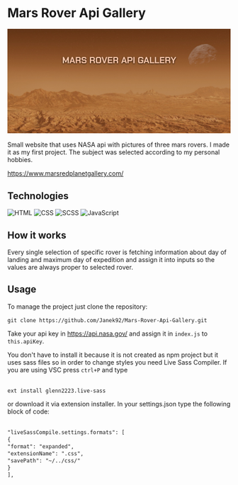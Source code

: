 # Mars Rover Api Gallery

![tutorial thumbnail](./images/screen.jpg)

Small website that uses NASA api with pictures of three mars rovers. I made it as my first project. The subject was selected according to my personal hobbies.

https://www.marsredplanetgallery.com/

## Technologies

![HTML](https://img.shields.io/badge/HTML5-E34F26?style=for-the-badge&logo=html5&logoColor=white)
![CSS](https://img.shields.io/badge/CSS3-1572B6?style=for-the-badge&logo=css3&logoColor=white)
![SCSS](https://img.shields.io/badge/Scss-CC6699?style=for-the-badge&logo=sass&logoColor=white)
![JavaScript](https://img.shields.io/badge/JavaScript-323330?style=for-the-badge&logo=javascript&logoColor=F7DF1E)

## How it works

Every single selection of specific rover is fetching information about day of landing and maximum day of expedition and assign it into inputs so the values are always proper to selected rover.

## Usage

To manage the project just clone the repository:

```
git clone https://github.com/Janek92/Mars-Rover-Api-Gallery.git
```

Take your api key in https://api.nasa.gov/ and assign it in `index.js` to `this.apiKey`.

You don't have to install it because it is not created as npm project but it uses sass files so in order to change styles you need Live Sass Compiler. If you are using VSC press `ctrl+P` and type

```

ext install glenn2223.live-sass

```

or download it via extension installer. In your settings.json type the following block of code:

```

"liveSassCompile.settings.formats": [
{
"format": "expanded",
"extensionName": ".css",
"savePath": "~/../css/"
}
],

```
